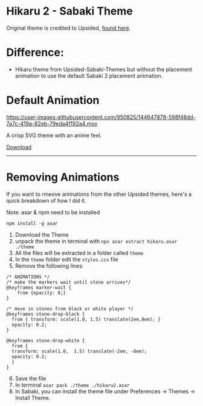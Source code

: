# Hikaru 2 - Sabaki Theme

Original theme is credited to Upsided, [found here](https://github.com/upsided/Upsided-Sabaki-Themes).

# Difference:
- Hikaru theme from Upsided-Sabaki-Themes but without the placement animation to use the default Sabaki 2 placement animation.

# Default Animation

https://user-images.githubusercontent.com/950825/144647878-598f48dd-7a7c-419a-82eb-79eda4f192a4.mov

A crisp SVG theme with an anime feel.

[Download](https://github.com/jdriselvato/Hikaru-2-Sabaki-Theme/raw/main/hikaru2.asar)

----

# Removing Animations

If you want to rmeove animations from the other Upsided themes, here's a quick breakdown of how I did it.

Note: asar & npm need to be installed
```
npm install -g asar
```

1. Download the Theme
2. unpack the theme in terminal with `npx asar extract hikaru.asar ./theme`
3. All the files will be extracted in a folder called `theme`
4. In the `theme` folder edit the `styles.css` file
5. Remove the following lines:

```
/* ANIMATIONS */
/* make the markers wait until stone arrives*/
@keyframes marker-wait {
    from {opacity: 0;}
}

/* move in stones from black or white player */
@keyframes stone-drop-black {
  from { transform: scale(1.0, 1.5) translate(2em,8em); }
  opacity: 0.2;
}

@keyframes stone-drop-white {
  from { 
  transform: scale(1.0,  1.5) translate(-2em, -8em); 
  opacity: 0.2;
  }
}
```

6. Save the file
7. In terminal `asar pack ./theme ./hikaru2.asar`
8. In Sabaki, you can install the theme file under Preferences -> Themes -> Install Theme.
